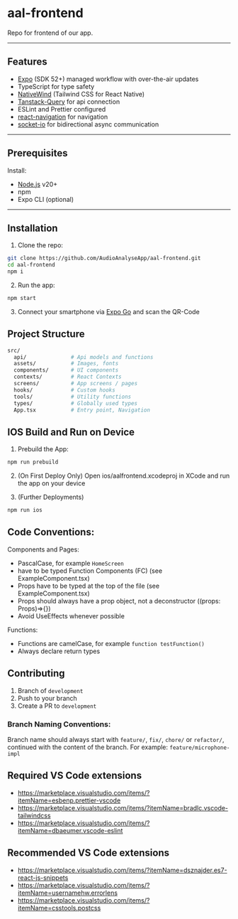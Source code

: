 # aal-frontend

Repo for frontend of our app.

---

## Features

- [Expo](https://expo.dev/) (SDK 52+) managed workflow with over-the-air updates
- TypeScript for type safety
- [NativeWind](https://www.nativewind.dev/) (Tailwind CSS for React Native)
- [Tanstack-Query](https://tanstack.com/query/latest) for api connection
- ESLint and Prettier configured
- [react-navigation](https://reactnavigation.org/docs/native-stack-navigator) for navigation
- [socket-io](https://socket.io/docs/v4/client-api/) for bidirectional async communication

---

## Prerequisites

Install:

- [Node.js](https://nodejs.org/) v20+
- npm
- Expo CLI (optional)

---

## Installation

1. Clone the repo:

```bash
git clone https://github.com/AudioAnalyseApp/aal-frontend.git
cd aal-frontend
npm i
```

2. Run the app:

```bash
npm start
```

3. Connect your smartphone via [Expo Go](https://expo.dev/go) and scan the QR-Code

## Project Structure

```bash
src/
  api/              # Api models and functions
  assets/           # Images, fonts
  components/       # UI components
  contexts/         # React Contexts
  screens/          # App screens / pages
  hooks/            # Custom hooks
  tools/            # Utility functions
  types/            # Globally used types
  App.tsx           # Entry point, Navigation
```

## IOS Build and Run on Device

1. Prebuild the App:

```bash
npm run prebuild
```

2. (On First Deploy Only) Open ios/aalfrontend.xcodeproj in XCode and run the app on your device

3. (Further Deployments)

```bash
npm run ios
```

## Code Conventions:

Components and Pages:

- PascalCase, for example `HomeScreen`
- have to be typed Function Components (FC<Props>) (see ExampleComponent.tsx)
- Props have to be typed at the top of the file (see ExampleComponent.tsx)
- Props should always have a prop object, not a deconstructor ((props: Props)=>{})
- Avoid UseEffects whenever possible

Functions:

- Functions are camelCase, for example `function testFunction()`
- Always declare return types

## Contributing

1. Branch of `development`
2. Push to your branch
3. Create a PR to `development`

### Branch Naming Conventions:

Branch name should always start with `feature/`, `fix/`, `chore/` or `refactor/`, continued with the content of the branch. For example: `feature/microphone-impl`

## Required VS Code extensions

- https://marketplace.visualstudio.com/items/?itemName=esbenp.prettier-vscode
- https://marketplace.visualstudio.com/items/?itemName=bradlc.vscode-tailwindcss
- https://marketplace.visualstudio.com/items/?itemName=dbaeumer.vscode-eslint

## Recommended VS Code extensions

- https://marketplace.visualstudio.com/items/?itemName=dsznajder.es7-react-js-snippets
- https://marketplace.visualstudio.com/items/?itemName=usernamehw.errorlens
- https://marketplace.visualstudio.com/items/?itemName=csstools.postcss
